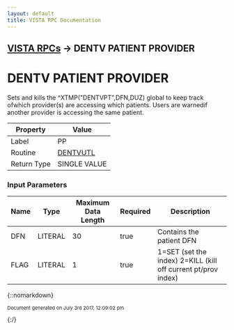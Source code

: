 ```yaml
---
layout: default
title: VISTA RPC Documentation
---
```


## [VISTA RPCs](TableOfContents) &#8594; DENTV PATIENT PROVIDER
# DENTV PATIENT PROVIDER

Sets and kills the ^XTMP("DENTVPT",DFN,DUZ) global to keep track ofwhich provider(s) are accessing which patients.  Users are warnedif another provider is accessing the same patient.

Property | Value
--- | ---
Label | PP
Routine | [DENTVUTL](http://code.osehra.org/dox/Routine_DENTVUTL_source.html)
Return Type | SINGLE VALUE


### Input Parameters

Name | Type | Maximum Data Length | Required | Description
--- | --- | --- | --- | ---
DFN | LITERAL | 30 | true | Contains the patient DFN
FLAG | LITERAL | 1 | true | 1&#x3D;SET (set the index) 2&#x3D;KILL (kill off current pt/prov index)



{::nomarkdown} <br/><p style="font-size: 11px">Document generated on July 3rd 2017, 12:09:02 pm</p>{:/}